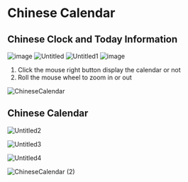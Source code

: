 # Chinese Calendar

## Chinese Clock and Today Information
![image](https://user-images.githubusercontent.com/35757455/223011903-4ddadfa0-c977-4b1a-aa6f-b5595b087702.png)
![Untitled](https://user-images.githubusercontent.com/35757455/223009711-3762e30d-e583-437a-bec9-b42de5c3552a.png)
![Untitled1](https://user-images.githubusercontent.com/35757455/223009738-1372eba0-1600-4e8a-9059-94b43cfa7c44.png)
![image](https://user-images.githubusercontent.com/35757455/223010002-0fa2203f-425b-4a68-b8d9-e0f69ba94a46.png)

1. Click the mouse right button display the calendar or not
2. Roll the mouse wheel to zoom in or out

![ChineseCalendar](https://user-images.githubusercontent.com/35757455/222600695-cb5ae85f-1aaf-4cb2-916f-e35dc7dfbff3.gif)

## Chinese Calendar

![Untitled2](https://user-images.githubusercontent.com/35757455/223009869-b5d3afa6-c4ec-4298-9436-b41f1ba063ad.png)

![Untitled3](https://user-images.githubusercontent.com/35757455/223009891-cf9d38ae-f22c-41e5-9acc-3de7d7971589.png)

![Untitled4](https://user-images.githubusercontent.com/35757455/223009910-cfee3e61-a0c9-4ba3-8457-63b8b93e9b20.png)

![ChineseCalendar (2)](https://user-images.githubusercontent.com/35757455/222600721-9790e787-908b-45ba-b1fc-38c21c949f97.gif)
